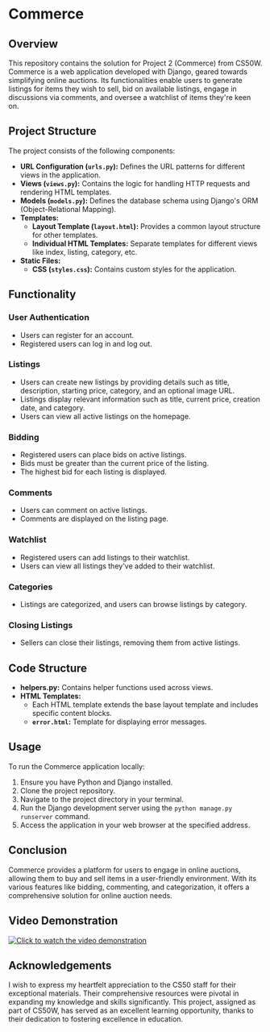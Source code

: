 # Commerce

## Overview
This repository contains the solution for Project 2 (Commerce) from CS50W. Commerce is a web application developed with Django, geared towards simplifying online auctions. Its functionalities enable users to generate listings for items they wish to sell, bid on available listings, engage in discussions via comments, and oversee a watchlist of items they're keen on.

## Project Structure
The project consists of the following components:

- **URL Configuration (`urls.py`):** Defines the URL patterns for different views in the application.
- **Views (`views.py`):** Contains the logic for handling HTTP requests and rendering HTML templates.
- **Models (`models.py`):** Defines the database schema using Django's ORM (Object-Relational Mapping).
- **Templates:**
  - **Layout Template (`layout.html`):** Provides a common layout structure for other templates.
  - **Individual HTML Templates:** Separate templates for different views like index, listing, category, etc.
- **Static Files:**
  - **CSS (`styles.css`):** Contains custom styles for the application.

## Functionality
### User Authentication
- Users can register for an account.
- Registered users can log in and log out.

### Listings
- Users can create new listings by providing details such as title, description, starting price, category, and an optional image URL.
- Listings display relevant information such as title, current price, creation date, and category.
- Users can view all active listings on the homepage.

### Bidding
- Registered users can place bids on active listings.
- Bids must be greater than the current price of the listing.
- The highest bid for each listing is displayed.

### Comments
- Users can comment on active listings.
- Comments are displayed on the listing page.

### Watchlist
- Registered users can add listings to their watchlist.
- Users can view all listings they've added to their watchlist.

### Categories
- Listings are categorized, and users can browse listings by category.

### Closing Listings
- Sellers can close their listings, removing them from active listings.

## Code Structure
- **helpers.py:** Contains helper functions used across views.
- **HTML Templates:**
  - Each HTML template extends the base layout template and includes specific content blocks.
  - **`error.html`:** Template for displaying error messages.

## Usage
To run the Commerce application locally:
1. Ensure you have Python and Django installed.
2. Clone the project repository.
3. Navigate to the project directory in your terminal.
4. Run the Django development server using the `python manage.py runserver` command.
5. Access the application in your web browser at the specified address.

## Conclusion
Commerce provides a platform for users to engage in online auctions, allowing them to buy and sell items in a user-friendly environment. With its various features like bidding, commenting, and categorization, it offers a comprehensive solution for online auction needs.

## Video Demonstration
[![Click to watch the video demonstration](https://img.youtube.com/vi/qh8P34Trz48/0.jpg)](https://www.youtube.com/watch?v=qh8P34Trz48)

## Acknowledgements
I wish to express my heartfelt appreciation to the CS50 staff for their exceptional materials. Their comprehensive resources were pivotal in expanding my knowledge and skills significantly. This project, assigned as part of CS50W, has served as an excellent learning opportunity, thanks to their dedication to fostering excellence in education.
